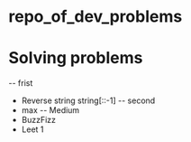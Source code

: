 # repo_of_dev_problems
# Solving problems
-- frist 
- Reverse string string[::-1]
-- second 
- max
-- Medium  
- BuzzFizz
- Leet 1
